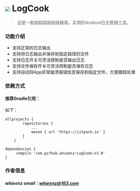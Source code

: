 #  [![](https://jitpack.io/v/whieenz/LogCook.svg)](https://jitpack.io/#whieenz/LogCook) LogCook
> 这是一款超超超超超级精简，实用的Android日志管理工具。

### 功能介绍
-  支持正常的日志输出
-  支持将日志输出并保存到指定路径的文件
-  支持日志开关可灵活控制是否输出日志
-  支持文件保存开关可灵活控制是否保存日志
-  支持自动将App异常崩溃报错信息保存到指定文件，方便跟踪处理

### 依赖方式

#### 推荐Gradle引用：
 如下：
```
allprojects {
		repositories {
			...
			maven { url 'https://jitpack.io' }
		}
	}
```


```
dependencies {
	 compile 'com.github.whieenz:LogCook:v1.0'
}
```

### 作者信息

##### whieenz  email：whieenz@163.com
